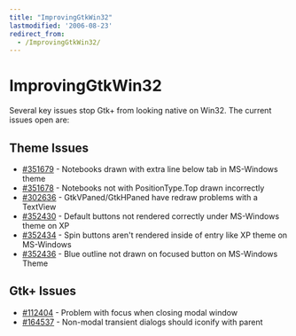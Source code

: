 ```yaml
---
title: "ImprovingGtkWin32"
lastmodified: '2006-08-23'
redirect_from:
  - /ImprovingGtkWin32/
---
```


ImprovingGtkWin32
=================

Several key issues stop Gtk+ from looking native on Win32. The current issues open are:

Theme Issues
------------

-   [#351679](http://bugzilla.gnome.org/show_bug.cgi?id=351679) - Notebooks drawn with extra line below tab in MS-Windows theme
-   [#351678](http://bugzilla.gnome.org/show_bug.cgi?id=351678) - Notebooks not with PositionType.Top drawn incorrectly
-   [#302636](http://bugzilla.gnome.org/show_bug.cgi?id=302636) - GtkVPaned/GtkHPaned have redraw problems with a TextView
-   [#352430](http://bugzilla.gnome.org/show_bug.cgi?id=352430) - Default buttons not rendered correctly under MS-Windows theme on XP
-   [#352434](http://bugzilla.gnome.org/show_bug.cgi?id=352434) - Spin buttons aren't rendered inside of entry like XP theme on MS-Windows
-   [#352436](http://bugzilla.gnome.org/show_bug.cgi?id=352436) - Blue outline not drawn on focused button on MS-Windows Theme

Gtk+ Issues
-----------

-   [#112404](http://bugzilla.gnome.org/show_bug.cgi?id=112404) - Problem with focus when closing modal window
-   [#164537](http://bugzilla.gnome.org/show_bug.cgi?id=164537) - Non-modal transient dialogs should iconify with parent
